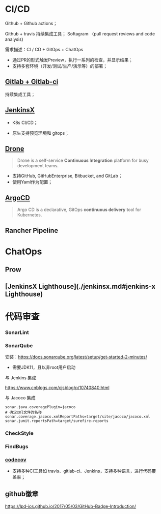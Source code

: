# CI/CD

Github + Github actions；

Github + travis 持续集成工具； Softagram （pull request reviews and code analysis)



需求描述：CI / CD + GitOps + ChatOps

- 通过PR的形式触发Preview，执行一系列的检查，并显示结果；
- 支持多套环境（开发/测试/生产/演示等）的部署；



## [Gitlab + Gitlab-ci](./gitlab.md)

持续集成工具；



## [JenkinsX](./jenkinsx.md)

- K8s CI/CD；

- 原生支持预览环境和 gitops；

  

## [Drone](./drone.md)

> Drone is a self-service **Continuous Integration** platform for busy development teams.

- 支持GitHub, GitHubEnterprise, Bitbucket, and GitLab；
- 使用Yaml作为配置；



## [ArgoCD](https://github.com/argoproj/argo-cd)

> Argo CD is a declarative, GitOps **continuous delivery** tool for Kubernetes.



## Rancher Pipeline



# ChatOps

## Prow

## [JenkinsX Lighthouse](./jenkinsx.md#jenkins-x Lighthouse)



# 代码审查

### SonarLint



### SonarQube

安装：https://docs.sonarqube.org/latest/setup/get-started-2-minutes/

- 需要JDK11，且以非root用户启动

与 Jenkins 集成

https://www.cnblogs.com/cjsblog/p/10740840.html

与 Jacoco 集成

```properties
sonar.java.coveragePlugin=jacoco
# 确定xml文件的名称
sonar.coverage.jacoco.xmlReportPaths=target/site/jacoco/jacoco.xml
sonar.junit.reportsPath=target/surefire-reports
```

### CheckStyle



### FindBugs



### [codecov](https://docs.codecov.io/docs/supported-languages)

- 支持多种CI工具如 travis、gitlab-ci、Jenkins，支持多种语言，进行代码覆盖率；





## github徽章

https://lpd-ios.github.io/2017/05/03/GitHub-Badge-Introduction/